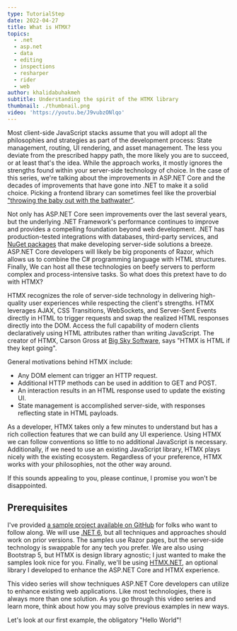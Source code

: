 ```yaml
---
type: TutorialStep
date: 2022-04-27
title: What is HTMX?
topics:
  - .net
  - asp.net
  - data
  - editing
  - inspections
  - resharper
  - rider
  - web
author: khalidabuhakmeh
subtitle: Understanding the spirit of the HTMX library
thumbnail: ./thumbnail.png
video: 'https://youtu.be/J9vubzONlqo'
---
```


Most client-side JavaScript stacks assume that you will adopt all the philosophies and strategies as part of the development process: State management, routing, UI rendering, and asset management. The less you deviate from the prescribed happy path, the more likely you are to succeed, or at least that's the idea. While the approach works, it mostly ignores the strengths found within your server-side technology of choice. In the case of this series, we're talking about the improvements in ASP.NET Core and the decades of improvements that have gone into .NET to make it a solid choice. Picking a frontend library can sometimes feel like the proverbial ["throwing the baby out with the bathwater"](https://en.wikipedia.org/wiki/Don%27t_throw_the_baby_out_with_the_bathwater).

Not only has ASP.NET Core seen improvements over the last several years, but the underlying .NET Framework's performance continues to improve and provides a compelling foundation beyond web development. .NET has production-tested integrations with databases, third-party services, and [NuGet packages](https://nuget.org) that make developing server-side solutions a breeze. ASP.NET Core developers will likely be big proponents of Razor, which allows us to combine the C# programming language with HTML structures. Finally, We can host all these technologies on beefy servers to perform complex and process-intensive tasks. So what does this pretext have to do with HTMX?

HTMX recognizes the role of server-side technology in delivering high-quality user experiences while respecting the client's strengths. HTMX leverages AJAX, CSS Transitions, WebSockets, and Server-Sent Events directly in HTML to trigger requests and swap the realized HTML responses directly into the DOM. Access the full capability of modern clients declaratively using HTML attributes rather than writing JavaScript. The creator of HTMX, Carson Gross at [Big Sky Software](https://github.com/1cg), says "HTMX is HTML if they kept going".

General motivations behind HTMX include:

- Any DOM element can trigger an HTTP request.
- Additional HTTP methods can be used in addition to GET and POST.
- An interaction results in an HTML response used to update the existing UI.
- State management is accomplished server-side, with responses reflecting state in HTML payloads.

As a developer, HTMX takes only a few minutes to understand but has a rich collection features that we can build any UI experience. Using HTMX we can follow conventions so little to no additional JavaScript is necessary. Additionally, if we need to use an existing JavaScript library, HTMX plays nicely with the existing ecosystem. Regardless of your preference, HTMX works with your philosophies, not the other way around.

If this sounds appealing to you, please continue, I promise you won't be disappointed.

## Prerequisites

I've provided [a sample project available on GitHub](https://github.com/khalidabuhakmeh/htmx-aspnetcore) for folks who want to follow along. We will use [.NET 6](https://dot.net), but all techniques and approaches should work on prior versions. The samples use Razor pages, but the server-side technology is swappable for any tech you prefer. We are also using Bootstrap 5, but HTMX is design library agnostic; I just wanted to make the samples look nice for you. Finally, we'll be using [HTMX.NET](https://nuget.org/packages/htmx), an optional library I developed to enhance the ASP.NET Core and HTMX experience.

This video series will show techniques ASP.NET Core developers can utilize to enhance existing web applications. Like most technologies, there is always more than one solution. As you go through this video series and learn more, think about how you may solve previous examples in new ways. 

Let's look at our first example, the obligatory "Hello World"!

